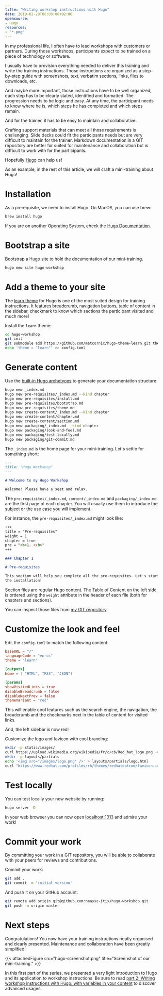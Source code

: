 ```yaml
---
title: "Writing workshop instructions with Hugo"
date: 2019-02-20T00:00:00+02:00
opensource: 
- Hugo
resources:
- '*.png'
---
```


In my professional life, I often have to lead workshops with customers or
partners. During those workshops, participants expect to be trained on
a piece of technology or software.

I usually have to provision everything needed to deliver this training
and write the training instructions. Those instructions are organized as
a step-by-step guide with screenshots, text, verbatim sections, links,
files to downloads, etc.

And maybe more important, those instructions have to be well organized,
each step has to be clearly stated, identified and formatted. The progression
needs to be logic and easy. At any time, the participant needs to know where
he is, which steps he has completed and which steps remain.

And for the trainer, it has to be easy to maintain and collaborative.

Crafting support materials that can meet all those requirements is
challenging. Slide decks could fit the participants needs but are
very difficult to maintain for the trainer. Markdown documentation
in a GIT repository are better for suited for maintenance and collaboration
but is difficult to work with for the participants.

Hopefully [Hugo](https://gohugo.io/) can help us!

<!--more-->

As an example, in the rest of this article, we will craft a mini-training
about Hugo!

# Installation

As a prerequisite, we need to install Hugo. On MacOS, you can use brew:

```sh
brew install hugo
```

If you are on another Operating System, check the
[Hugo Documentation](https://gohugo.io/getting-started/quick-start/).

# Bootstrap a site

Bootstrap a Hugo site to hold the documentation of our mini-training.  

```sh
hugo new site hugo-workshop
```

# Add a theme to your site

The [learn theme](https://learn.netlify.com/en/) for Hugo is one of the most
suited design for training instructions. It features breadcrumb, navigation
buttons, table of content in the sidebar, checkmark to know which sections
the participant visited and much more!

Install the `learn` theme:

```sh
cd hugo-workshop
git init
git submodule add https://github.com/matcornic/hugo-theme-learn.git themes/learn
echo 'theme = "learn"' >> config.toml
```

# Generate content

Use the [built-in Hugo archetypes](https://learn.netlify.com/en/cont/archetypes/)
to generate your documentation structure:

```sh
hugo new _index.md
hugo new pre-requisites/_index.md --kind chapter
hugo new pre-requisites/install.md
hugo new pre-requisites/bootstrap.md
hugo new pre-requisites/theme.md
hugo new create-content/_index.md --kind chapter
hugo new create-content/chapter.md
hugo new create-content/section.md
hugo new packaging/_index.md --kind chapter
hugo new packaging/look-and-feel.md
hugo new packaging/test-locally.md
hugo new packaging/git-commit.md
```

The `_index.md` is the home page for your mini-training. Let's settle for
something short:

```md
---
title: "Hugo Workshop"
---

# Welcome to my Hugo Workshop

Welcome! Please have a seat and relax.
```

The `pre-requisites/_index.md`, `content/_index.md` and `packaging/_index.md`
are the first page of each chapter. You will usually use them to introduce the
subject or the use case you will implement.

For instance, the `pre-requisites/_index.md` might look like:

```md
+++
title = "Pre-requisites"
weight = 1
chapter = true
pre = "<b>1. </b>"
+++

### Chapter 1

# Pre-requisites

This section will help you complete all the pre-requisites. Let's start with
the installation!
```

Section files are regular Hugo content. The Table of Content on the left side
is ordered using the `weight` attribute in the header of each file (both for
chapters and sections).

You can inspect those files from [my GIT repository](https://github.com/nmasse-itix/hugo-workshop/tree/master/content).

# Customize the look and feel

Edit the `config.toml` to match the following content:

```toml
baseURL = "/"
languageCode = "en-us"
theme = "learn"

[outputs]
home = [ "HTML", "RSS", "JSON"]

[params]
showVisitedLinks = true
disableBreadcrumb = false
disableNextPrev = false
themeVariant = "red"
```

This will enable cool features such as the search engine, the navigation, the
breadcrumb and the checkmarks next in the table of content for visited links.

And, the left sidebar is now red!

Customize the logo and favicon with cool branding:

```sh
mkdir -p static/images/
curl https://upload.wikimedia.org/wikipedia/fr/c/cb/Red_hat_logo.png -o static/images/logo.png
mkdir -p layouts/partials
echo '<img src="/images/logo.png" />' > layouts/partials/logo.html
curl "https://www.redhat.com/profiles/rh/themes/redhatdotcom/favicon.ico" -o static/images/favicon.png
```

# Test locally

You can test locally your new website by running:

```sh
hugo server -D
```

In your web browser you can now open [localhost:1313](http://localhost:1313)
and admire your work!

# Commit your work

By committing your work in a GIT repository, you will be able to collaborate
with your peers for reviews and contributions.

Commit your work:

```sh
git add .
git commit -m 'initial version'
```

And push it on your GitHub account:

```sh
git remote add origin git@github.com:nmasse-itix/hugo-workshop.git
git push -u origin master
```

# Next steps

Congratulations! You now have your training instructions neatly organised and
clearly presented. Maintenance and collaboration have been greatly simplified!

{{< attachedFigure src="hugo-screenshot.png" title="Screenshot of our mini-training." >}}

In this first part of the series, we presented a very light introduction to
Hugo and its application to workshop instructions. Be sure to read [part 2: Writing workshop instructions with Hugo, with variables in your content](../writing-workshop-instructions-with-hugo-variables/) to discover advanced usages.
